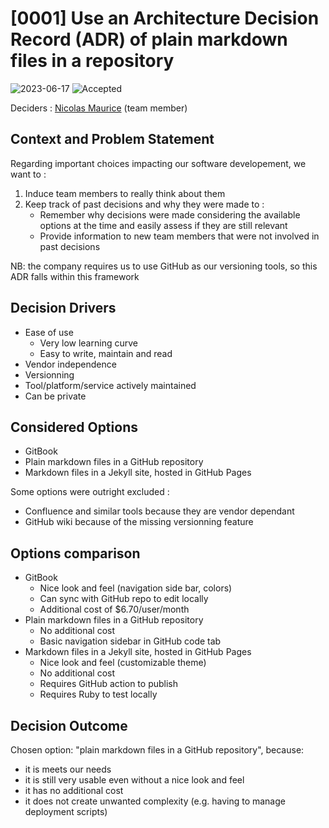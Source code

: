 # [0001] Use an Architecture Decision Record (ADR) of plain markdown files in a repository

![2023-06-17](https://img.shields.io/badge/date-2023--06--17-F5F5DC?style=flat-square)
![Accepted](https://img.shields.io/badge/status-accepted-brightgreen?style=flat-square)

<!--

![Draft](https://img.shields.io/badge/status-draft-lightgrey?style=flat-square)
![Proposed](https://img.shields.io/badge/status-proposed-blue?style=flat-square)
![Accepted](https://img.shields.io/badge/status-accepted-brightgreen?style=flat-square)
![Rejected](https://img.shields.io/badge/status-rejected-red?style=flat-square)
![Deprecated](https://img.shields.io/badge/status-deprecated-orange?style=flat-square)
[![Superseded by ADR-aaaa](https://img.shields.io/badge/status-superseded%20by%20ADR--aaaa-yellow?style=flat-square)](aaaa-example.md)

-->

Deciders : [Nicolas Maurice](https://github.com/nicomadev) (team member)

## Context and Problem Statement

Regarding important choices impacting our software developement, we want to :

1. Induce team members to really think about them
2. Keep track of past decisions and why they were made to :
   - Remember why decisions were made considering the available options at the time and easily assess if they are still relevant
   - Provide information to new team members that were not involved in past decisions

NB: the company requires us to use GitHub as our versioning tools, so this ADR falls within this framework

<!-- This is an optional element. Feel free to remove. -->
## Decision Drivers

- Ease of use
  - Very low learning curve
  - Easy to write, maintain and read
- Vendor independence
- Versionning
- Tool/platform/service actively maintained
- Can be private

## Considered Options

- GitBook
- Plain markdown files in a GitHub repository
- Markdown files in a Jekyll site, hosted in GitHub Pages

Some options were outright excluded :

- Confluence and similar tools because they are vendor dependant
- GitHub wiki because of the missing versionning feature

## Options comparison

- GitBook
  - Nice look and feel (navigation side bar, colors)
  - Can sync with GitHub repo to edit locally
  - Additional cost of $6.70/user/month
- Plain markdown files in a GitHub repository
  - No additional cost
  - Basic navigation sidebar in GitHub code tab
- Markdown files in a Jekyll site, hosted in GitHub Pages
  - Nice look and feel (customizable theme)
  - No additional cost
  - Requires GitHub action to publish
  - Requires Ruby to test locally

## Decision Outcome

Chosen option: "plain markdown files in a GitHub repository", because:

- it is meets our needs
- it is still very usable even without a nice look and feel
- it has no additional cost
- it does not create unwanted complexity (e.g. having to manage deployment scripts)
